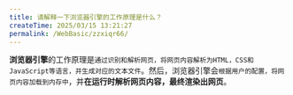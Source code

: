 ```yaml
---
title: 请解释一下浏览器引擎的工作原理是什么？
createTime: 2025/03/15 13:21:27
permalink: /WebBasic/zzxiqr66/
---
```


**浏览器引擎**的工作原理是`通过识别和解析网页，将网页内容解析为HTML，CSS和JavaScript等语言，并生成对应的文本文件`。然后，浏览器引擎会`根据用户的配置，将网页内容加载到内存中`，并**在运行时解析网页内容，最终渲染出网页**。
